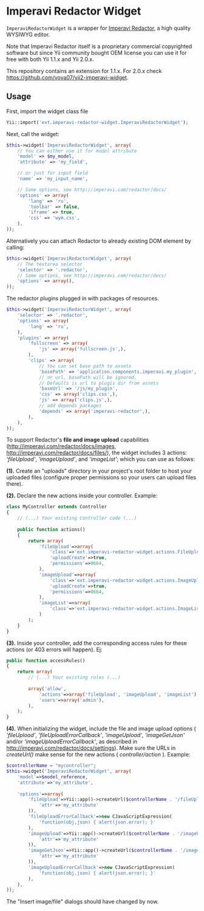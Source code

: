 Imperavi Redactor Widget
========================

`ImperaviRedactorWidget` is a wrapper for [Imperavi Redactor](http://imperavi.com/redactor/),
a high quality WYSIWYG editor.

Note that Imperavi Redactor itself is a proprietary commercial copyrighted software
but since Yii community bought OEM license you can use it for free with both Yii 1.1.x and Yii 2.0.x.

This repository contains an extension for 1.1.x. For 2.0.x check https://github.com/vova07/yii2-imperavi-widget.

Usage
-----

First, import the widget class file

```php
Yii::import('ext.imperavi-redactor-widget.ImperaviRedactorWidget');
```

Next, call the widget:

```php
$this->widget('ImperaviRedactorWidget', array(
	// You can either use it for model attribute
	'model' => $my_model,
	'attribute' => 'my_field',

	// or just for input field
	'name' => 'my_input_name',

	// Some options, see http://imperavi.com/redactor/docs/
	'options' => array(
		'lang' => 'ru',
		'toolbar' => false,
		'iframe' => true,
		'css' => 'wym.css',
	),
));
```

Alternatively you can attach Redactor to already existing DOM element by calling:

```php
$this->widget('ImperaviRedactorWidget', array(
	// The textarea selector
	'selector' => '.redactor',
	// Some options, see http://imperavi.com/redactor/docs/
	'options' => array(),
));
```

The redactor plugins plugged in with packages of resources.

```php
$this->widget('ImperaviRedactorWidget', array(
	'selector' => '.redactor',
	'options' => array(
		'lang' => 'ru',
	),
	'plugins' => array(
		'fullscreen' => array(
			'js' => array('fullscreen.js',),
		),
		'clips' => array(
			// You can set base path to assets
			'basePath' => 'application.components.imperavi.my_plugin',
			// or url, basePath will be ignored.
			// Defaults is url to plugis dir from assets
			'baseUrl' => '/js/my_plugin',
			'css' => array('clips.css',),
			'js' => array('clips.js',),
			// add depends packages
			'depends' => array('imperavi-redactor',),
		),
	),
));
```

To support Redactor's **file and image upload** capabilities (http://imperavi.com/redactor/docs/images, http://imperavi.com/redactor/docs/files/), the widget includes 3 actions: *'fileUpload'*, *'imageUpload'*, and *'imageList'*; which you can use as follows:

**(1).** Create an "uploads" directory in your project's root folder to host your uploaded files (configure proper permissions so your users can upload files there).

**(2).** Declare the new actions inside your controller. Example:

```php
class MyController extends Controller
{
	// (...) Your existing Controller code (...)
	
	public function actions()
	{
		return array(
			'fileUpload'=>array(
				'class'=>'ext.imperavi-redactor-widget.actions.FileUpload',
				'uploadCreate'=>true,
				'permissions'=>0664,
			),
			'imageUpload'=>array(
				'class'=>'ext.imperavi-redactor-widget.actions.ImageUpload',
				'uploadCreate'=>true,
				'permissions'=>0664,
			),
			'imageList'=>array(
				'class'=>'ext.imperavi-redactor-widget.actions.ImageList',
			)
		);
	}
}
```
**(3).** Inside your controller, add the corresponding access rules for these actions (or 403 errors will happen). Ej:

```php
public function accessRules()
{
	return array(
		// (...) Your existing rules (...)
		
		array('allow',
			'actions'=>array('fileUpload', 'imageUpload', 'imageList'),
			'users'=>array('admin'),
		),
	);
}
```

**(4).** When initializing the widget, include the file and image upload options ( *'fileUpload'*, *'fileUploadErrorCallback'*, *'imageUpload'*, *'imageGetJson'* and/or *'imageUploadErrorCallback'*, as described in http://imperavi.com/redactor/docs/settings). Make sure the URLs in *createUrl()* make sense for the new actions ( *controller/action* ). Example:

```php
$controllerName = "mycontroller";
$this->widget('ImperaviRedactorWidget', array(
	'model'=>$model_reference,
	'attribute'=>'my_attribute',
	
	'options'=>array(
		'fileUpload'=>Yii::app()->createUrl($controllerName . '/fileUpload',array(
			'attr'=>'my_attribute'
		)),
		'fileUploadErrorCallback'=>new CJavaScriptExpression(
			'function(obj,json) { alert(json.error); }'
		),
		'imageUpload'=>Yii::app()->createUrl($controllerName . '/imageUpload',array(
			'attr'=>'my_attribute'
		)),
		'imageGetJson'=>Yii::app()->createUrl($controllerName . '/imageList',array(
			'attr'=>'my_attribute'
		)),
		'imageUploadErrorCallback'=>new CJavaScriptExpression(
			'function(obj,json) { alert(json.error); }'
		),
	),
));
```

The "Insert image/file" dialogs should have changed by now.
